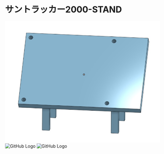 # サントラッカー2000-STAND
![GitHub Logo](stand.jpg)
![GitHub Logo](main_säule.jpg)
![GitHub Logo](Stand_fuß.jpg)